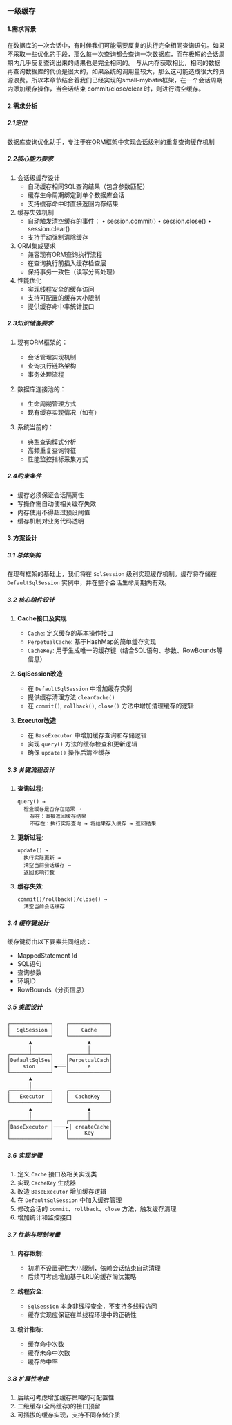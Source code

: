 ### 一级缓存

#### 1.需求背景
在数据库的一次会话中，有时候我们可能需要反复的执行完全相同查询语句。如果不采取一些优化的手段，那么每一次查询都会查询一次数据库，而在极短的会话周期内几乎反复查询出来的结果也是完全相同的。
与从内存获取相比，相同的数据再查询数据库的代价是很大的，如果系统的调用量较大，那么这可能造成很大的资源浪费。所以本章节结合着我们已经实现的small-mybatis框架，在一个会话周期内添加缓存操作，当会话结束 commit/close/clear 时，则进行清空缓存。

#### 2.需求分析
##### 2.1定位
数据库查询优化助手，专注于在ORM框架中实现会话级别的重复查询缓存机制
##### 2.2核心能力要求
1. 会话级缓存设计
   - 自动缓存相同SQL查询结果（包含参数匹配）
   - 缓存生命周期绑定到单个数据库会话
   - 支持缓存命中时直接返回内存结果
2. 缓存失效机制
   - 自动触发清空缓存的事件：
     • session.commit()
     • session.close()
     • session.clear()
   - 支持手动强制清除缓存
3. ORM集成要求
   - 兼容现有ORM查询执行流程
   - 在查询执行前插入缓存检查层
   - 保持事务一致性（读写分离处理）
4. 性能优化
   - 实现线程安全的缓存访问
   - 支持可配置的缓存大小限制
   - 提供缓存命中率统计接口
##### 2.3知识储备要求
1. 现有ORM框架的：
   - 会话管理实现机制
   - 查询执行链路架构
   - 事务处理流程
   
2. 数据库连接池的：
   - 生命周期管理方式
   - 现有缓存实现情况（如有）
3. 系统当前的：
   - 典型查询模式分析
   - 高频重复查询特征
   - 性能监控指标采集方式
##### 2.4约束条件
- 缓存必须保证会话隔离性
- 写操作需自动使相关缓存失效
- 内存使用不得超过预设阈值
- 缓存机制对业务代码透明

#### 3.方案设计

##### 3.1 总体架构
在现有框架的基础上，我们将在 `SqlSession` 级别实现缓存机制。缓存将存储在 `DefaultSqlSession` 实例中，并在整个会话生命周期内有效。

##### 3.2 核心组件设计

1. **Cache接口及实现**
   - `Cache`: 定义缓存的基本操作接口
   - `PerpetualCache`: 基于HashMap的简单缓存实现
   - `CacheKey`: 用于生成唯一的缓存键（结合SQL语句、参数、RowBounds等信息）

2. **SqlSession改造**
   - 在 `DefaultSqlSession` 中增加缓存实例
   - 提供缓存清理方法 `clearCache()`
   - 在 `commit()`, `rollback()`, `close()` 方法中增加清理缓存的逻辑

3. **Executor改造**
   - 在 `BaseExecutor` 中增加缓存查询和存储逻辑
   - 实现 `query()` 方法的缓存检查和更新逻辑
   - 确保 `update()` 操作后清空缓存

##### 3.3 关键流程设计

1. **查询过程**:
   ```
   query() → 
     检查缓存是否存在结果 → 
       存在：直接返回缓存结果
       不存在：执行实际查询 → 将结果存入缓存 → 返回结果
   ```

2. **更新过程**:
   ```
   update() → 
     执行实际更新 → 
     清空当前会话缓存 →
     返回影响行数
   ```

3. **缓存失效**:
   ```
   commit()/rollback()/close() → 
     清空当前会话缓存
   ```

##### 3.4 缓存键设计
缓存键将由以下要素共同组成：
- MappedStatement Id
- SQL语句
- 查询参数
- 环境ID
- RowBounds（分页信息）

##### 3.5 类图设计
```
┌─────────────┐    ┌─────────────┐
│  SqlSession │    │    Cache    │
└─────────────┘    └─────────────┘
       ▲                  ▲
       │                  │
┌──────┴──────┐    ┌──────┴──────┐
│DefaultSqlSes│    │PerpetualCach│
│    sion     │◄───│      e      │
└─────────────┘    └─────────────┘
       ▲
       │
┌──────┴──────┐    ┌─────────────┐
│   Executor  │    │  CacheKey   │
└─────────────┘    └─────────────┘
       ▲                  ▲
       │                  │
┌──────┴──────┐    ┌──────┴──────┐
│BaseExecutor │────►│ createCache│
│             │    │     Key     │
└─────────────┘    └─────────────┘
```

##### 3.6 实现步骤

1. 定义 `Cache` 接口及相关实现类
2. 实现 `CacheKey` 生成器
3. 改造 `BaseExecutor` 增加缓存逻辑
4. 在 `DefaultSqlSession` 中加入缓存管理
5. 修改会话的 `commit`、`rollback`、`close` 方法，触发缓存清理
6. 增加统计和监控接口

##### 3.7 性能与限制考量

1. **内存限制**:
   - 初期不设置硬性大小限制，依赖会话结束自动清理
   - 后续可考虑增加基于LRU的缓存淘汰策略

2. **线程安全**:
   - `SqlSession` 本身非线程安全，不支持多线程访问
   - 缓存实现应保证在单线程环境中的正确性

3. **统计指标**:
   - 缓存命中次数
   - 缓存未命中次数
   - 缓存命中率

##### 3.8 扩展性考虑

1. 后续可考虑增加缓存策略的可配置性
2. 二级缓存(全局缓存)的接口预留
3. 可插拔的缓存实现，支持不同存储介质
